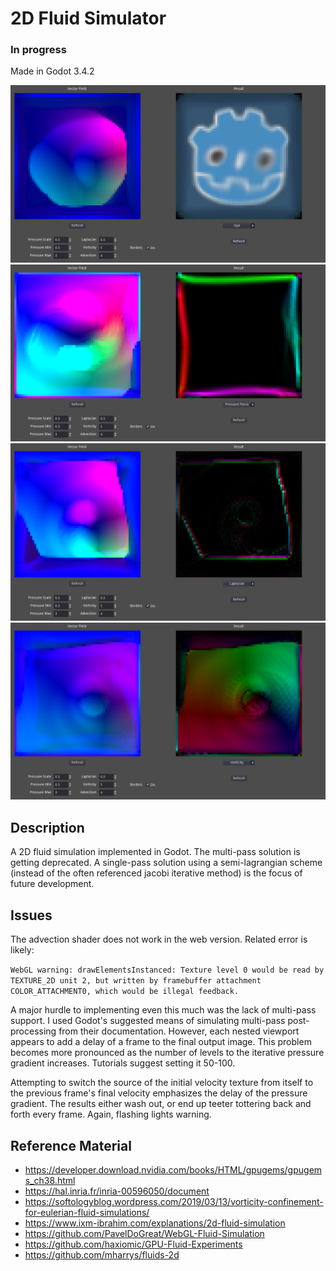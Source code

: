 # 2D Fluid Simulator
### In progress  
Made in Godot 3.4.2

![Screenshot 01](./Assets/Screenshot_11.png)
![Screenshot 02](./Assets/Screenshot_12.png)
![Screenshot 03](./Assets/Screenshot_13.png)
![Screenshot 03](./Assets/Screenshot_14.png)

## Description

A 2D fluid simulation implemented in Godot. The multi-pass solution is getting deprecated. A single-pass solution using a semi-lagrangian scheme (instead of the often referenced jacobi iterative method) is the focus of future development.

## Issues

The advection shader does not work in the web version. Related error is likely:

`WebGL warning: drawElementsInstanced: Texture level 0 would be read by TEXTURE_2D unit 2, but written by framebuffer attachment COLOR_ATTACHMENT0, which would be illegal feedback.`

A major hurdle to implementing even this much was the lack of multi-pass support. I used Godot's suggested means of simulating multi-pass post-processing from their documentation. However, each nested viewport appears to add a delay of a frame to the final output image. This problem becomes more pronounced as the number of levels to the iterative pressure gradient increases. Tutorials suggest setting it 50-100.

Attempting to switch the source of the initial velocity texture from itself to the previous frame's final velocity emphasizes the delay of the pressure gradient. The results either wash out, or end up teeter tottering back and forth every frame. Again, flashing lights warning.

## Reference Material
* https://developer.download.nvidia.com/books/HTML/gpugems/gpugems_ch38.html
* https://hal.inria.fr/inria-00596050/document
* https://softologyblog.wordpress.com/2019/03/13/vorticity-confinement-for-eulerian-fluid-simulations/
* https://www.ixm-ibrahim.com/explanations/2d-fluid-simulation
* https://github.com/PavelDoGreat/WebGL-Fluid-Simulation
* https://github.com/haxiomic/GPU-Fluid-Experiments
* https://github.com/mharrys/fluids-2d